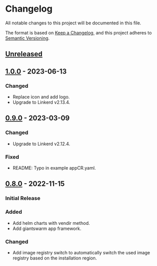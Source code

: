 # Changelog

All notable changes to this project will be documented in this file.

The format is based on [Keep a Changelog](https://keepachangelog.com/en/1.0.0/),
and this project adheres to [Semantic Versioning](https://semver.org/spec/v2.0.0.html).

## [Unreleased]

## [1.0.0] - 2023-06-13

### Changed

- Replace icon and add logo.
- Upgrade to Linkerd v2.13.4.

## [0.9.0] - 2023-03-09

### Changed

- Upgrade to Linkerd v2.12.4.

### Fixed

- README: Typo in example appCR.yaml.

## [0.8.0] - 2022-11-15

### Initial Release

### Added

- Add helm charts with vendir method.
- Add giantswarm app framework.

### Changed

- Add image registry switch to automatically switch the used image registry based on the installation region.

[Unreleased]: https://github.com/giantswarm/linkerd-viz-app/compare/v1.0.0...HEAD
[1.0.0]: https://github.com/giantswarm/linkerd-viz-app/compare/v0.9.0...v1.0.0
[0.9.0]: https://github.com/giantswarm/linkerd-viz-app/compare/v0.8.0...v0.9.0
[0.8.0]: https://github.com/giantswarm/linkerd-viz-app/releases/tag/v0.8.0
